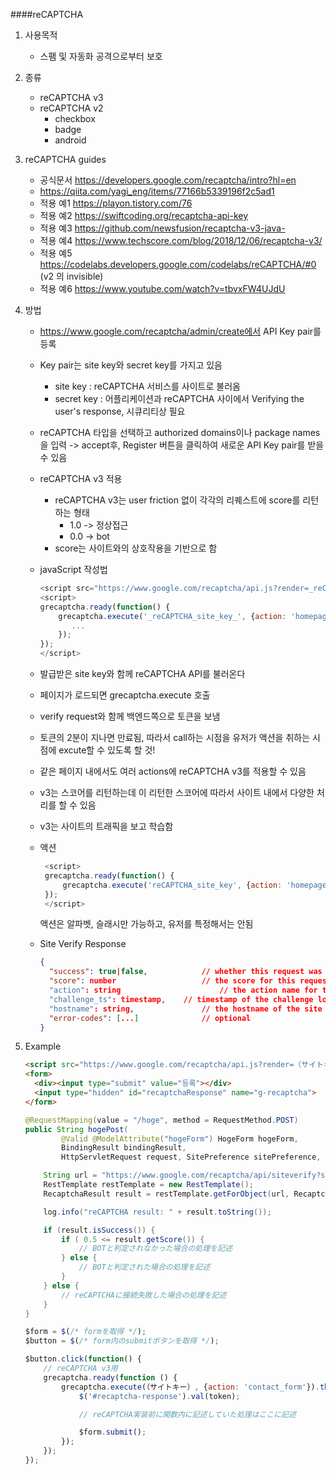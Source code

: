 ####reCAPTCHA

1. 사용목적
    - 스팸 및 자동화 공격으로부터 보호
	
2. 종류
    - reCAPTCHA v3
    - reCAPTCHA v2
        - checkbox
        - badge
        - android


3. reCAPTCHA guides
    - 공식문서 https://developers.google.com/recaptcha/intro?hl=en
    - https://qiita.com/yagi_eng/items/77166b5339196f2c5ad1
    - 적용 예1 https://playon.tistory.com/76
    - 적용 예2 https://swiftcoding.org/recaptcha-api-key
    - 적용 예3 https://github.com/newsfusion/recaptcha-v3-java-
    - 적용 예4 https://www.techscore.com/blog/2018/12/06/recaptcha-v3/
    - 적용 예5 https://codelabs.developers.google.com/codelabs/reCAPTCHA/#0 (v2 의 invisible)
    - 적용 예6 https://www.youtube.com/watch?v=tbvxFW4UJdU

4. 방법
    - https://www.google.com/recaptcha/admin/create에서 API Key pair를 등록
    - Key pair는 site key와 secret key를 가지고 있음
        - site key : reCAPTCHA 서비스를 사이트로 불러옴    
        - secret key : 어플리케이션과 reCAPTCHA 사이에서 Verifying the user's response, 시큐리티상 필요
    - reCAPTCHA 타입을 선택하고 authorized domains이나 package names을 입력 -> accept후, Register 버튼을 클릭하여 새로운 API Key pair를 받을 수 있음

    - reCAPTCHA v3 적용
        - reCAPTCHA v3는 user friction 없이 각각의 리퀘스트에 score를 리턴하는 형태
            - 1.0 -> 정상접근
            - 0.0 -> bot
        - score는 사이트와의 상호작용을 기반으로 함
    - javaScript 작성법
        ```javascript
        <script src="https://www.google.com/recaptcha/api.js?render=_reCAPTCHA_site_key"></script>
        <script>
        grecaptcha.ready(function() {
            grecaptcha.execute('_reCAPTCHA_site_key_', {action: 'homepage'}).then(function(token) {
               ...
            });
        });
        </script>	
        ```		
    - 발급받은 site key와 함께 reCAPTCHA API를 불러온다
    - 페이지가 로드되면 grecaptcha.execute 호출
    - verify request와 함께 백엔드쪽으로 토큰을 보냄
    - 토큰의 2분이 지나면 만료됨, 따라서 call하는 시점을 유저가 액션을 취하는 시점에 excute할 수 있도록 할 것!
    - 같은 페이지 내에서도 여러 actions에 reCAPTCHA v3를 적용할 수 있음
    - v3는 스코어를 리턴하는데 이 리턴한 스코어에 따라서 사이트 내에서 다양한 처리를 할 수 있음
    - v3는 사이트의 트래픽을 보고 학습함
    - 액션
       ```javascript
        <script>
        grecaptcha.ready(function() {
            grecaptcha.execute('reCAPTCHA_site_key', {action: 'homepage'});
        });
        </script>
        ```
        액션은 알파벳, 슬래시만 가능하고, 유저를 특정해서는 안됨
    
    - Site Verify Response
        ```json
        {
          "success": true|false,      		// whether this request was a valid reCAPTCHA token for your site
          "score": number             		// the score for this request (0.0 - 1.0)
          "action": string            			// the action name for this request (important to verify)
          "challenge_ts": timestamp,  	// timestamp of the challenge load (ISO format yyyy-MM-dd'T'HH:mm:ssZZ)
          "hostname": string,         		// the hostname of the site where the reCAPTCHA was solved
          "error-codes": [...]        		// optional
        }
       ```
       
5. Example       
    ```html
    <script src="https://www.google.com/recaptcha/api.js?render=（サイトキー）"></script>
    <form>
      <div><input type="submit" value="등록"></div>
      <input type="hidden" id="recaptchaResponse" name="g-recaptcha">
    </form>
    ```

    ```java
    @RequestMapping(value = "/hoge", method = RequestMethod.POST)
    public String hogePost(
            @Valid @ModelAttribute("hogeForm") HogeForm hogeForm,
            BindingResult bindingResult,
            HttpServletRequest request, SitePreference sitePreference, Model model) {
    
        String url = "https://www.google.com/recaptcha/api/siteverify?secret=" + （シークレットキー） + "&response=" + hogeForm.getRecaptchaResponse;
        RestTemplate restTemplate = new RestTemplate();
        RecaptchaResult result = restTemplate.getForObject(url, RecaptchaResult.class);
    
        log.info("reCAPTCHA result: " + result.toString());
    
        if (result.isSuccess()) {
            if ( 0.5 <= result.getScore()) {
                // BOTと判定されなかった場合の処理を記述
            } else {
                // BOTと判定された場合の処理を記述
            }
        } else {
            // reCAPTCHAに接続失敗した場合の処理を記述
        }
    }
    ```

    ```javascript
    $form = $(/* formを取得 */);
    $button = $(/* form内のsubmitボタンを取得 */);
    
    $button.click(function() {
        // reCAPTCHA v3用
        grecaptcha.ready(function () {
            grecaptcha.execute(（サイトキー）, {action: 'contact_form'}).then(function(token) {
                $('#recaptcha-response').val(token);
    
                // reCAPTCHA実装前に関数内に記述していた処理はここに記述              
    
                $form.submit();
            });
        });
    });
    ```